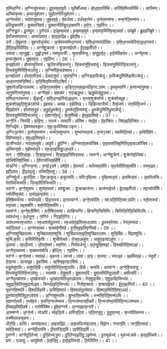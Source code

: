

  
स॒मिधा॒ग्निं। अ॒ग्निन्दु॑वस्यत। दु॒व॒स्य॒त॒घृ॒तै:। घृ॒तैर्बो॑धयत। बो॒ध॒य॒ताति॑थिं। अति॑थि॒मित्यति॑थिं।। आस्मि॑न्। अस्मि॑न्ह॒व्या। ह॒व्याजु॑होतन। जु॒हो॒तनेति॑जुहोतन।।  
अ॒ग्नेस्तोमं॑। स्तोमं॑जुषस्व। जु॒ष॒स्व॒मे॒। मे॒वर्ध॑स्व। वर्ध॑स्वा॒नेन॑। अ॒नेन॒मन्म॑ना। मन्म॒नेति॒मन्म॑ना।। प्रति॑सू॒क्तानि॑। सू॒क्तानि॑हर्य। सू॒क्तानीति॑सु॒ऽउ॒क्तानि॑। ह॒र्य॒न॒:। न॒इति॑न:।।  
अ॒ग्निन्दू॒तं। दू॒तम्पु॒र:। पु॒रोद॑धे। द॒धे॒ह॒व्य॒वाहं॑। ह॒व्य॒वाह॒मुप॑। ह॒व्य॒वाह॒मिति॑ह॒व्य॒ऽवाहं॑। उप॑ब्रुवे। ब्रु॒व॒इति॑ब्रुवे।। दे॒वाँआसा॑दयात्। आसा॑दयात्। सा॒द॒या॒दि॒ह। इ॒हेती॒ह।।  
उत्ते॑। ते॒बृ॒हन्त॑:। बृ॒हन्तो॑अ॒र्चय॑:। अ॒र्चय॑स्समिधा॒नस्य॑। स॒मि॒धा॒नस्य॑दीदिव:। स॒मि॒धा॒नस्येति॑सं॒ऽइ॒धा॒नस्य॑। दी॒दि॒व॒इति॑दीदिव:।। अग्ने॑शु॒क्रास॑:। शु॒क्रास॑ईरते। ई॒र॒त॒इती॑रते।।  
उप॑त्वा। त्वा॒जु॒ह्व॑:। जु॒ह्वो॒३॒॑मम॑। मम॑घृ॒ताची॑:। घृ॒ताची॑र्यन्तु। य॒न्तु॒ह॒र्य॒त॒। ह॒र्य॒तेति॑हर्यत।। अग्ने॑ह॒व्या। ह॒व्याजु॑षस्व। जु॒ष॒स्व॒न॒:। न॒इति॑न:।। 36 ।।  
म॒न्द्रंहोता॑रं। होता॑रमृ॒त्विजं॑। ऋ॒त्विजं॑चि॒त्रभा॑नुं। चि॒त्रभा॑नुंवि॒भाव॑सुं। चि॒त्रभा॑नु॒मिति॑चि॒त्रऽभा॑नुं। वि॒भाव॑सु॒मिति॑वि॒भाऽव॑सुं।। अ॒ग्निमी॑ळे॒सउ॑श्रवत्।।  
प्र॒त्नहोता॑रं। होता॑र॒मीड्यं॑। ईड्यं॒जुष्टं॑। जुष्ट॑म॒ग्निं। अ॒ग्निङ्क॒विक्र॑तुं। क॒विक्र॑तु॒मिति॑क॒विऽक्र॑तुं।। अ॒ध्व॒राणा॑मभि॒श्रियं॑। अ॒भि॒श्रिय॒मित्य॑भि॒ऽश्रियं॑।।  
जु॒षा॒णॊअ॑ङ्गिरस्तम:। अ॒ङ्गि॒र॒स्तमे॒मा। अ॒ङ्गि॒र॒स्त॒म॒इत्य॑ङ्गिर:ऽतम:। इ॒माह॒व्यानि॑। ह॒व्यान्या॑नु॒षक्। आ॒नु॒षगित्या॑नु॒षक्।। अग्ने॑य॒ज्ञं। य॒ज्ञन्न॑य। न॒य॒ऋ॒तु॒था। ऋ॒तु॒थेत्यृ॑तु॒ऽथा।।  
स॒मिधा॒नउ॑सन्त्य। ऊँ॒इत्यूँ॑। स॒मि॒धा॒नइति॑सं॒ऽइ॒धा॒न:। स॒न्त्य॒शुक्र॑शोचे। शुक्र॑शोचइ॒ह। शुक्र॑शोच॒इति॒शुक्र॑ऽशोचे। इ॒हाव॑ह। आव॑ह। व॒हेति॑वह।। चि॒कि॒त्वान्दैव्यं॑। दैव्यं॒जनं॑। जन॒मिति॒जनं॑।।  
विप्रं॒होता॑रं। होता॑रम॒द्रुहं॑। अ॒द्रुहं॑धू॒मके॑तुं। धू॒मके॑तुंवि॒भाव॑सुं। धू॒मके॑तु॒मिति॑धू॒मऽके॑तुं। वि॒भाव॑सु॒मिति॑वि॒भाऽव॑सुं।। य॒ज्ञानां॑के॒तुं। के॒तुमी॑महे। ई॒म॒ह॒इती॑महे।। 37 ।।  
अग्ने॒नि। निपा॑हि। पा॒हि॒न॒:। न॒स्त्वं। त्वम्प्रति॑। प्रति॑ष्म। स्म॒दे॒व॒। दे॒व॒रीष॑त:। रिष॑त॒इति॒रिष॑त:।। भि॒न्धिद्वेष॑:। द्वेष॑स्सहस्कृत। स॒ह॒:कृ॒तेति॑सह:ऽकृत।।  
अ॒ग्नि:प्र॒त्नेन॑। प्र॒त्नेन॒मन्म॑ना। मन्म॑ना॒शुम्भा॑न:। शुम्भा॑नस्त॒न्वं॑। त॒न्व॑१॒॑स्वां। स्वामिति॒स्वां।। क॒विर्विप्रे॑ण। विप्रे॑णवावृधे। व॒वृ॒ध॒इति॑ववृधे।।  
ऊ॒र्जोनपा॑तं। नपा॑त॒माहु॑वे। आहु॑वे। हु॒वे॒ग्निं। अ॒ग्निम्पा॑व॒कशो॑चिषं। पा॒व॒कशो॑चिष॒मिति॑पा॒व॒कऽशो॑चिषं।। अ॒स्मिन्य॒ज्ञे। य॒ज्ञेस्व॑ध्व॒रे। स्व॒ध्व॒रइति॑सु॒ऽअ॒ध्व॒रे।।  
सन॑:। नो॒मि॒त्र॒म॒ह॒:। मि॒त्र॒म॒ह॒स्त्वं। मि॒त्र॒म॒ह॒इति॑मित्रऽमह:। त्वमग्ने॑। अग्ने॑शु॒क्रेण॑। शु॒क्रेण॑शो॒चिषा॑। शो॒चिषेति॑शो॒चिषा॑।। दे॒वैरास॑त्सिब॒र्हिषि॑।।  
योअ॒ग्निं। अ॒ग्निन्त॒न्व॑:। त॒न्वो॒३॒॑दमे॑। दमे॑दे॒वं। दे॒वम्मर्त॑:। मर्त॑स्सप॒र्यति॑। स॒प॒र्यतीति॑स॒प॒र्यति॑।। तस्मा॒इत्। इद्दी॑दयत्। दी॒द॒यद्वसु॑। वस्विति॒वसु॑।। 38 ।।  
अ॒ग्निर्मू॒र्धा। मू॒र्धादि॒व:। दि॒व:क॒कुत्। क॒कुत्पति॑:। पति॑:पृथि॒व्या:। पृ॒थि॒व्याअ॒यं। अ॒यमित्य॒यं।। अ॒पांरेतां॑सि। रेतां॑सिजिन्वति। जि॒न्व॒तीति॑जिन्वति।।  
उद॑ग्ने। अ॒ग्ने॒शुच॑य:। शुच॑य॒स्तव॑। तव॑शु॒क्रा:। शु॒क्राभ्राज॑न्त:। भ्राज॑न्तईरते। ई॒र॒तइती॑रते।। तव॒ज्योतीं॑षि। ज्योतीं॑ष्य॒र्चय॑:। अ॒र्चय॒इत्य॒र्चय॑:।।  
ईशि॑षे॒वार्य॑स्य। वार्य॑स्य॒हि। हिदा॒त्रस्य॑। दा॒त्रस्या॑ग्ने। अ॒ग्ने॒स्व॑र्पति:। स्व॑:पति॒रिति॒स्व॑:ऽपति:।। स्तो॒तास्यां॑। स्यां॒तव॑। तव॒शर्म॑णि। शर्म॒णीति॒शर्म॑णि।।  
त्वाम॑ग्ने। अ॒ग्ने॒म॒नी॒षिण॑:। म॒नी॒षिण॒स्त्वां। त्वांहि॑न्वन्ति। हि॑न्वन्ति॒चित्ति॑भि:। चित्ति॑भि॒रिति॒चित्ति॑ऽभि:।। त्वांव॑र्धन्तु। व॒र्ध॒न्तु॒न॒:। नो॒गिर॑:। गिर॒इति॒गिर॑:।।  
अद॑ब्धस्यस्व॒धाव॑त:। स्व॒धाव॑तोदू॒तस्य॑। स्व॒धाव॑त॒इति॑स्व॒धाऽव॑त:। दू॒तस्य॒रेभ॑त:। रेभ॑त॒स्सदा॑। सदेति॒सदा॑।। अ॒ग्नेस्स॒ख्यं। स॒ख्यंवृ॑णीमहे। वृ॒णी॒म॒ह॒इति॑वृणीमहे।। 39 ।।  
अ॒ग्निश्शुचि॑व्रततम:। शुचि॑व्रततम॒श्शुचि॑:। शुचि॑व्रततम॒इति॒शुचि॑व्रतऽतम:। शुचि॒र्विप्र॑:। विप्र॒श्शुचि॑:। शुचि॑:क॒वि:। क॒विरिति॑क॒वि:।। शुची॑रोचते। रो॒च॒त॒आहु॑त:। आहु॑त॒इत्याऽहु॑त:।।  
उ॒तत्वा॑। त्वा॒धी॒तय॑:। धी॒तयो॒मम॑। मम॒गिर॑:। गिरो॑वर्धन्तु। व॒र्ध॒न्तु॒वि॒श्वहा॑। वि॒श्वहेति॑वि॒श्वऽहा॑।। अग्ने॑स॒ख्यस्य॑। स॒ख्यस्य॑बोधि। बो॒धि॒न॒:। न॒इति॑न:।।  
यद॑ग्ने। अ॒ग्ने॒स्यां। स्याम॒हं। अ॒हन्त्वं। त्वन्त्वं। त्वंवा॑। वा॒घ॒। घा॒स्या:। स्याअ॒हं। अ॒हमित्य॒हं।। स्युष्टे॑। ते॒स॒त्या। स॒त्याइ॒ह। इ॒हाशिष॑:। आ॒शिष॒इत्या॒ऽशिष॑:।।  
वसु॒र्वसु॑पति:। वसु॑पति॒र्हि। वसु॑पति॒रिति॒वसु॑ऽपति:। हिकं॑। कमसि॑। अस्य॑ग्ने। अ॒ग्ने॒वि॒भाव॑सु:। वि॒भाव॑सु॒रिति॑वि॒भाऽव॑सु:।। स्याम॑ते। ते॒सु॒म॒तौ। सु॒म॒तावपि॑। सु॒म॒ताविति॑सु॒ऽम॒तौ। अपीत्यपि॑।।  
अग्ने॑धृ॒तव्र॑ताय। धृ॒तव्र॑तायते। धृ॒तव्र॑ता॒येति॑धृ॒तऽव्र॑ताय। तेस॒मु॒द्राये॑व। स॒मु॒द्राये॑व॒सिन्ध॑व:। स॒मु॒द्राये॒वेति॑स॒मु॒द्राय॑ऽइव। सिन्ध॑व॒इति॒सिन्ध॑व:।। गिरो॑वा॒श्रास॑:। वा॒श्रास॑ईरते। ई॒र॒त॒इती॑रते।। 40 ।।  
युवा॑नंवि॒श्पतिं॑। वि॒श्पतिं॑क॒विं। क॒विंवि॒श्वादं॑। वि॒श्वादं॑पुरु॒वेप॑सं। वि॒श्वाद॒मिति॑वि॒श्व॒ऽअदं॑। पु॒रु॒वेप॑स॒मिति॑पु॒रु॒ऽवेप॑सं।। अ॒ग्निंशु॑म्भामि। शु॒म्भा॒मि॒मन्म॑भि:। मन्म॑भि॒रिति॒मन्म॑ऽभि:।।  
य॒ज्ञानां॑र॒थ्ये॑। र॒थ्ये॑व॒यं। व॒यन्ति॒ग्मज॑म्भाय। ति॒ग्मज॑म्भायवी॒ळवे॑। ति॒ग्मजा॑म्भा॒येति॑ति॒ग्मऽज॑म्भाय। वी॒ळव॒इति॑वी॒ळवे॑।। स्तोमै॑रिषेम। इ॒षे॒मा॒ग्नये॑। अ॒ग्नय॒इत्य॒ग्नये॑।।  
अ॒यम्म॑ग्ने। अ॒ग्ने॒त्वे। त्वेअपि॑। त्वेइति॒त्वे। अपि॑ज॒रि॒ता। ज॒रि॒ताभू॑तु। भू॒तु॒स॒न्त्य॒। स॒न्त्येति॑सन्त्य।। तस्मै॑पावकमृळय।।  
धीरो॒हि। ह्यसि॑। अस्य॑द्म॒सत्। अ॒द्म॒सद्विप्र॑:। अ॒द्म॒सदित्य॑द्म॒ऽसत्। विप्रो॒न। नजागृ॑वि:। जागृ॑वि॒स्सदा॑। सदेति॒सदा॑।। अग्ने॑दी॒दय॑सि। दी॒दय॑सि॒द्यवि॑। द्यवीति॒द्यवि॑।।  
पु॒राग्ने॑। अग्ने॑दुरि॒तेभ्य॑:। दु॒रि॒तेभ्य॑:पु॒रा। दु॒रि॒तेभ्य॒इति॑दु॒:ऽइ॒तेभ्य॑:। पु॒रामृ॒ध्रेभ्य॑:। मृ॒ध्रेभ्य॑:कवे। क॒व॒इति॑कवे।। प्रण॑:। न॒आयु॑:। आयु॑र्वसो। व॒सो॒ति॒र॒। व॒सो॒इति॑वसो। ति॒रेति॑तिर।। 41 ।।  
